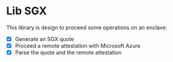 # Lib SGX

This library is design to proceed some operations on an enclave:

- [X] Generate an SGX quote
- [X] Proceed a remote attestation with Microsoft Azure
- [X] Parse the quote and the remote attestation

